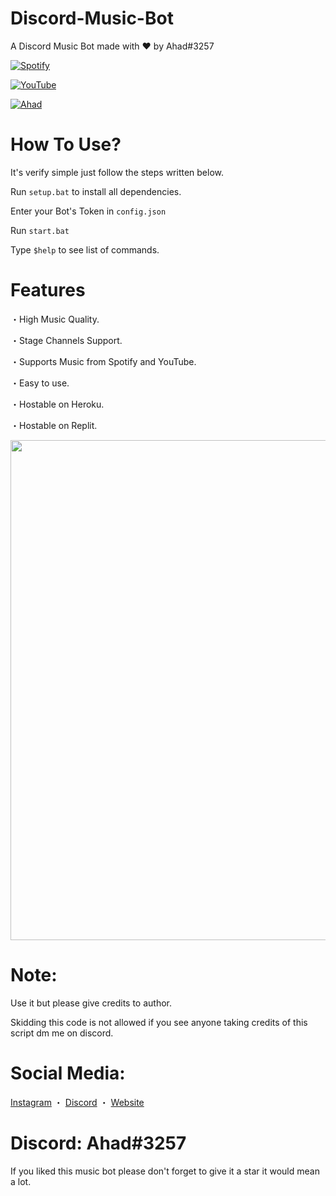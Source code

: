 # Discord-Music-Bot
A Discord Music Bot made with ♥ by Ahad#3257

[![Spotify](https://media.discordapp.net/attachments/914513217659756585/981731270516162560/unknown.png)](https://www.vivre.cf)

[![YouTube](https://media.discordapp.net/attachments/914513217659756585/981731158956060682/unknown-1.jpeg)](https://itscruel.cf/social-medias)

[![Ahad](https://media.discordapp.net/attachments/914513217659756585/981694670612623360/unknown.png)](https://www.itscruel.cf)

# How To Use?
It's verify simple just follow the steps written below.

Run `setup.bat` to install all dependencies.

Enter your Bot's Token in `config.json` 

Run `start.bat`

Type `$help` to see list of commands.

# Features
・High Music Quality.

・Stage Channels Support.

・Supports Music from Spotify and YouTube.

・Easy to use.

・Hostable on Heroku.

・Hostable on Replit.

<p align="center"><img width="800px" src="https://media.discordapp.net/attachments/914513217659756585/981729339563454494/unknown.png"/></p>

# Note:
Use it but please give credits to author.

Skidding this code is not allowed if you see anyone taking credits of this script dm me on discord.

# Social Media:
[Instagram](https://www.instagram.com/ahadnoor._) ・
[Discord](https://discord.gg/Ncsc5pRNgf) ・
[Website](https://www.itscruel.cf/) 

# Discord: Ahad#3257
If you liked this music bot please don't forget to give it a star it would mean a lot.
